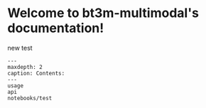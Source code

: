 Welcome to bt3m-multimodal's documentation!
===================================

new test

```{toctree}
---
maxdepth: 2
caption: Contents:
---
usage
api
notebooks/test
```